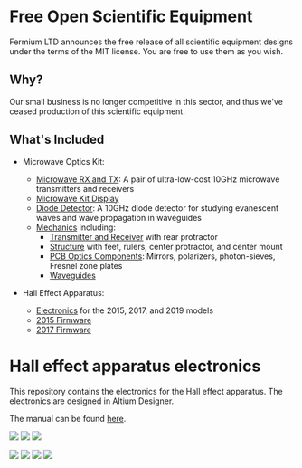# Free Open Scientific Equipment

Fermium LTD announces the free release of all scientific equipment designs under the terms of the MIT license. You are free to use them as you wish.

## Why?

Our small business is no longer competitive in this sector, and thus we've ceased production of this scientific equipment.

## What's Included

- Microwave Optics Kit:
  - [Microwave RX and TX](https://github.com/Fermium/ltk-mw-electronic): A pair of ultra-low-cost 10GHz microwave transmitters and receivers
  - [Microwave Kit Display](https://github.com/Fermium/frm-mw-display)
  - [Diode Detector](https://github.com/Fermium/frm-mw-diode-detector): A 10GHz diode detector for studying evanescent waves and wave propagation in waveguides
  - [Mechanics](https://github.com/Fermium/ltk-mw-mechanics) including:
    - [Transmitter and Receiver](https://github.com/Fermium/ltk-mw-mechanics/tree/master/transmitter%20and%20receiver) with rear protractor
    - [Structure](https://github.com/Fermium/ltk-mw-mechanics/tree/master/structure) with feet, rulers, center protractor, and center mount
    - [PCB Optics Components](https://github.com/Fermium/ltk-mw-mechanics/tree/master/pcbs): Mirrors, polarizers, photon-sieves, Fresnel zone plates
    - [Waveguides](https://github.com/Fermium/ltk-mw-mechanics/tree/master/accessories/waveguides)

- Hall Effect Apparatus:
  - [Electronics](https://github.com/Fermium/ltk-hall-electronics) for the 2015, 2017, and 2019 models
  - [2015 Firmware](https://github.com/Fermium/Hall-firmware)
  - [2017 Firmware](https://github.com/Fermium/hall-firmware-v2#hall-effect-apparatus-firmware---2017)


# Hall effect apparatus electronics

This repository contains the electronics for the Hall effect apparatus. The electronics are designed in Altium Designer.

The manual can be found [here](https://github.com/Fermium/hall-effect-handbook).

![](pictures/full.jpg)
![](pictures/FRM0745-scaled.jpeg)
![](pictures/FRM0789-scaled.jpeg)

![](pictures/pcb_main.png)
![](pictures/pcb_front_panel.png)
![](pictures/pcb_sample.png)
![](pictures/pcb_probe.png)

